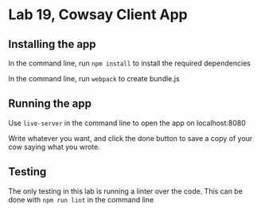 # Lab 19, Cowsay Client App

## Installing the app

In the command line, run `npm install` to install the required dependencies

In the command line, run `webpack` to create bundle.js

## Running the app

Use `live-server` in the command line to open the app on localhost:8080

Write whatever you want, and click the done button to save a copy of your cow saying what you wrote.

## Testing

The only testing in this lab is running a linter over the code. This can be done with `npm run lint` in the command line
